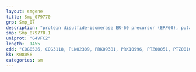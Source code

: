 ```yaml
---
layout: smgene
title: Smp_079770
grp: Smp_07
description: "protein disulfide-isomerase ER-60 precursor (ERP60), putative"
smp: Smp_079770.1
uniprot: "G4VFC2"
length:  1455
cdd: "COG0526, COG3118, PLN02309, PRK09381, PRK10996, PTZ00051, PTZ00102, TIGR01126, TIGR01130, cd02961, cd02981, cd02995, cd03073, cl00388, pfam00085, pfam13848"
kk: K08056
categories: sm
---
```

